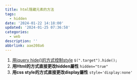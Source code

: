 ```yaml
---
title: html隱藏元素的方法
tags:
  - hidden
date: '2024-01-22 14:18:00'
updated: '2024-01-25 07:36:58'
categories:
  - web
description: ''
abbrlink: aae208a6
---
```

1. [用jquery hide()的方式控制style](https://api.jquery.com/hide/)
	`$(".target").hide();`
2. **用Html的方式直接更改hidden屬性**
	`hidden="true"`
3. **用css style的方式直接更改display屬性** 
	`style='display:none'`